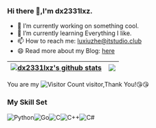 ### Hi there 👋,I'm dx2331lxz.

- 🔭 I’m currently working on something cool.
- 🌱 I’m currently learning Everything I like.
- 📫 How to reach me: luxiuzhe@itstudio.club
- 😄 Read more about my Blog: [here](https://daoxuan.cc/)

| <a href="https://github.com/dx2331lxz/github-readme-stats"><img align="center" src="https://github-readme-stats.vercel.app/api?username=dx2331lxz&show_icons=true&include_all_commits=true&theme=buefy&hide_border=true" alt="dx2331lxz's github stats" /></a> | <a href="https://github.com/dx2331lxz/github-readme-stats"><img align="center" src="https://github-readme-stats.vercel.app/api/top-langs/?username=dx2331lxz&layout=compact&theme=buefy&hide_border=true" /></a> |
| ------------- | ------------- |

You are my ![Visitor Count](https://profile-counter.glitch.me/dx2331lxz/count.svg) visitor,Thank You!:kissing_heart::kissing_heart:

### My Skill Set

![Python](https://img.shields.io/badge/Python-14354C.svg?logo=python&logoColor=white)![Go](https://img.shields.io/badge/Go-00ADD8.svg?logo=go&logoColor=white)![C](https://img.shields.io/badge/C-00599C.svg?logo=c&logoColor=white)![C++](https://img.shields.io/badge/C++-00599C.svg?logo=c%2B%2B&logoColor=white)![C#](https://img.shields.io/badge/C%23-239120.svg?logo=c-sharp&logoColor=white)

